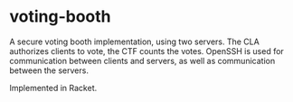 # voting-booth

A secure voting booth implementation, using two servers. The CLA authorizes
clients to vote, the CTF counts the votes. OpenSSH is used for communication
between clients and servers, as well as communication between the servers. 

Implemented in Racket.
